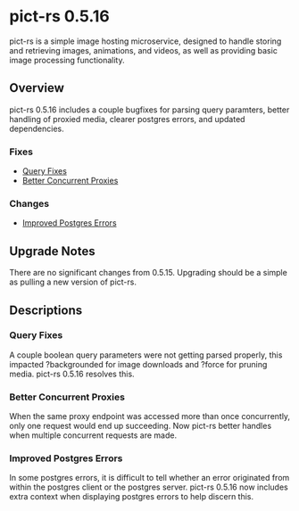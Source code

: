 # pict-rs 0.5.16

pict-rs is a simple image hosting microservice, designed to handle storing and retrieving images,
animations, and videos, as well as providing basic image processing functionality.

## Overview

pict-rs 0.5.16 includes a couple bugfixes for parsing query paramters, better handling of proxied
media, clearer postgres errors, and updated dependencies.

### Fixes

- [Query Fixes](#query-fixes)
- [Better Concurrent Proxies](#better-concurrent-proxies)


### Changes

- [Improved Postgres Errors](#improved-postgres-errors)


## Upgrade Notes

There are no significant changes from 0.5.15. Upgrading should be a simple as pulling a new version
of pict-rs.


## Descriptions

### Query Fixes

A couple boolean query parameters were not getting parsed properly, this impacted ?backgrounded for
image downloads and ?force for pruning media. pict-rs 0.5.16 resolves this.


### Better Concurrent Proxies

When the same proxy endpoint was accessed more than once concurrently, only one request would end up
succeeding. Now pict-rs better handles when multiple concurrent requests are made.


### Improved Postgres Errors

In some postgres errors, it is difficult to tell whether an error originated from within the
postgres client or the postgres server. pict-rs 0.5.16 now includes extra context when displaying
postgres errors to help discern this.
